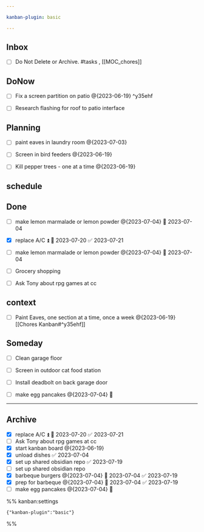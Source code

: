 ```yaml
---

kanban-plugin: basic

---
```


## Inbox
- [ ] Do Not Delete or Archive.  #tasks , [[MOC_chores]]


## DoNow

- [ ] Fix a screen partition on patio @{2023-06-19} ^y35ehf
- [ ] Research flashing for roof to patio interface


## Planning

- [ ] paint eaves in laundry room @{2023-07-03}
- [ ] Screen in bird feeders @{2023-06-19}
- [ ] Kill pepper trees - one at a time @{2023-06-19}


## schedule



## Done

- [ ] make lemon marmalade or lemon powder @{2023-07-04} 📅 2023-07-04
- [x] replace A/C ⏫ 📅 2023-07-20 ✅ 2023-07-21
- [ ] make lemon marmalade or lemon powder @{2023-07-04} 📅 2023-07-04
- [ ] Grocery shopping
- [ ] Ask Tony about rpg games at cc


## context

- [ ] Paint Eaves, one section at a time, once a week @{2023-06-19} [[Chores Kanban#^y35ehf]]


## Someday

- [ ] Clean garage floor
- [ ] Screen in outdoor cat food station
- [ ] Install deadbolt on back garage door
- [ ] make egg pancakes @{2023-07-04} 📅


***

## Archive

- [x] replace A/C ⏫ 📅 2023-07-20 ✅ 2023-07-21
- [ ] Ask Tony about rpg games at cc
- [x] start kanban board @{2023-06-19}
- [x] unload dishes ✅ 2023-07-04
- [x] set up shared obsidian repo ✅ 2023-07-19
- [ ] set up shared obsidian repo
- [x] barbeque burgers @{2023-07-04} 📅 2023-07-04 ✅ 2023-07-19
- [x] prep for barbeque @{2023-07-04} 📅 2023-07-04 ✅ 2023-07-19
- [ ] make egg pancakes @{2023-07-04} 📅

%% kanban:settings
```
{"kanban-plugin":"basic"}
```
%%